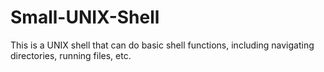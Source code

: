 # Small-UNIX-Shell
This is a UNIX shell that can do basic shell functions, including navigating directories, running files, etc.
